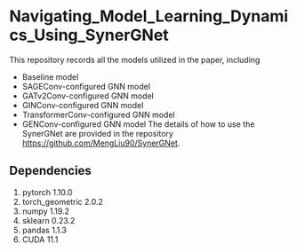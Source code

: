 # Navigating_Model_Learning_Dynamics_Using_SynerGNet
This repository records all the models utilized in the paper, including
* Baseline model
* SAGEConv-configured GNN model
* GATv2Conv-configured GNN model
* GINConv-configured GNN model
* TransformerConv-configured GNN model
* GENConv-configured GNN model
The details of how to use the SynerGNet are provided in the repository https://github.com/MengLiu90/SynerGNet.
## Dependencies
1. pytorch 1.10.0
2. torch_geometric 2.0.2
3. numpy 1.19.2
4. sklearn 0.23.2
5. pandas 1.1.3
6. CUDA 11.1
